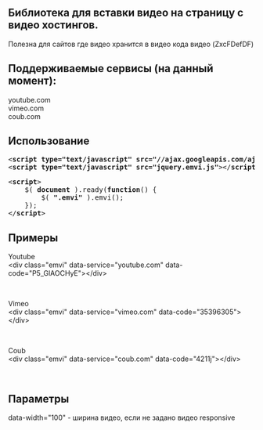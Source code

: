 <h2>Библиотека для вставки видео на страницу с видео хостингов.</h2>

<p>Полезна для сайтов где видео хранится в видео кода видео (ZxcFDefDF)</p>

<h2>Поддерживаемые сервисы (на данный момент):</h2>

<p>youtube.com<br />
vimeo.com<br />
coub.com</p>

<h2>Использование</h2>

<pre>
&lt;<strong>script </strong><strong>type=</strong><strong>&quot;text/javascript&quot; </strong><strong>src=</strong><strong>&quot;//ajax.googleapis.com/ajax/libs/jquery/2.1.3/jquery.min.js&quot;</strong>&gt;&lt;/<strong>script</strong>&gt;
&lt;<strong>script </strong><strong>type=</strong><strong>&quot;text/javascript&quot; </strong><strong>src=</strong><strong>&quot;jquery.emvi.js&quot;</strong>&gt;&lt;/<strong>script</strong>&gt;</pre>

<pre>
&lt;<strong>script</strong>&gt;
    $( <strong>document </strong>).ready(<strong>function</strong>() {
        $( <strong>&quot;.emvi&quot; </strong>).emvi();
    });
&lt;/<strong>script</strong>&gt;</pre>

<h2>Примеры</h2>

<p>Youtube<br />
&lt;div class=&quot;emvi&quot; data-service=&quot;youtube.com&quot; data-code=&quot;P5_GlAOCHyE&quot;&gt;&lt;/div&gt;</p>
<div class="emvi" data-service="youtube.com" data-code="P5_GlAOCHyE"></div>
<p>&nbsp;</p>

<p>Vimeo<br />
&lt;div class=&quot;emvi&quot; data-service=&quot;vimeo.com&quot; data-code=&quot;35396305&quot;&gt;&lt;/div&gt;</p>
<div class="emvi" data-service="vimeo.com" data-code="35396305"></div>
<p>&nbsp;</p>

<p>Coub<br />
&lt;div class=&quot;emvi&quot; data-service=&quot;coub.com&quot; data-code=&quot;4211j&quot;&gt;&lt;/div&gt;</p>
<div class="emvi" data-service="coub.com" data-code="4211j"></div>
<p>&nbsp;</p>

<h2>Параметры</h2>

<p>data-width=&quot;100&quot; - ширина видео, если не задано видео responsive</p>
